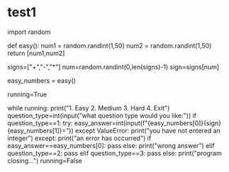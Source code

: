 # test1
import random 

def easy():
    num1 = random.randint(1,50)
    num2 = random.randint(1,50)
    return [num1,num2]


signs=["+","-","*"]
num=random.randint(0,len(signs)-1)
sign=signs[num]

easy_numbers = easy()

running=True

while running:
    print("1. Easy 2. Medium 3. Hard 4. Exit")
    question_type=int(input("what question type would you like:"))
    if question_type==1:
        try: 
            easy_answer=int(input(f"{easy_numbers[0]}{sign}\
            {easy_numbers[1]}="))
        except ValueError:
            print("you have not entered an integer")
        except:
            print("an error has occurred")
        if easy_answer==easy_numbers[0]:
            pass
        else:
            print("wrong answer")
    elif question_type==2:
        pass
    elif question_type==3:
        pass
    else:
        print("program closing...")
        running=False